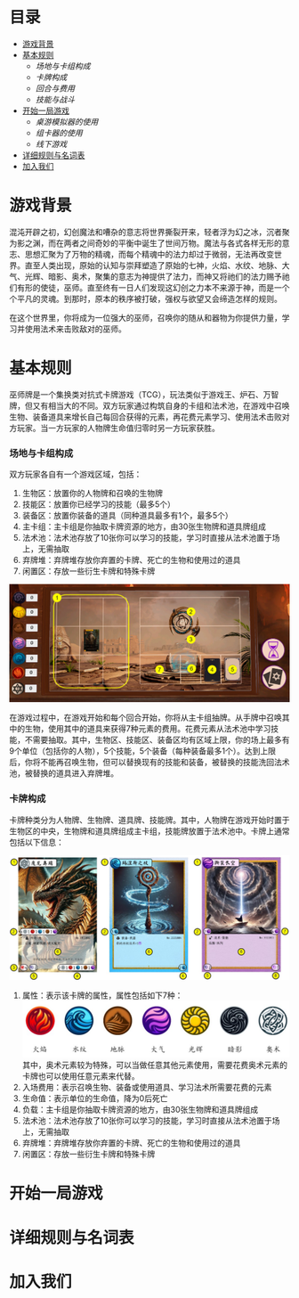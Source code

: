 # 目录

* [游戏背景](#游戏背景)
* [基本规则](#基本规则)
  * _场地与卡组构成_
  * _卡牌构成_
  * _回合与费用_
  * _技能与战斗_
* [开始一局游戏](#开始一局游戏)
  * _桌游模拟器的使用_
  * _组卡器的使用_
  * _线下游戏_
* [详细规则与名词表](#详细规则与名词表)
* [加入我们](#加入我们)


# 游戏背景

混沌开辟之初，幻创魔法和嘈杂的意志将世界撕裂开来，轻者浮为幻之冰，沉者聚为影之渊，而在两者之间奇妙的平衡中诞生了世间万物。魔法与各式各样无形的意志、思想汇聚为了万物的精魂，而每个精魂中的法力却过于微弱，无法再改变世界。直至人类出现，原始的认知与崇拜塑造了原始的七神，火焰、水纹、地脉、大气、光辉、暗影、奥术，聚集的意志为神提供了法力，而神又将祂们的法力赐予祂们有形的使徒，巫师。直至终有一日人们发现这幻创之力本不来源于神，而是一个个平凡的灵魂。到那时，原本的秩序被打破，强权与欲望又会缔造怎样的规则。

在这个世界里，你将成为一位强大的巫师，召唤你的随从和器物为你提供力量，学习并使用法术来击败敌对的巫师。

# 基本规则

巫师牌是一个集换类对抗式卡牌游戏（TCG），玩法类似于游戏王、炉石、万智牌，但又有相当大的不同。双方玩家通过构筑自身的卡组和法术池，在游戏中召唤生物、装备道具来增长自己每回合获得的元素，再花费元素学习、使用法术击败对方玩家。当一方玩家的人物牌生命值归零时另一方玩家获胜。

### 场地与卡组构成
双方玩家各自有一个游戏区域，包括：
1. 生物区：放置你的人物牌和召唤的生物牌
2. 技能区：放置你已经学习的技能（最多5个）
3. 装备区：放置你装备的道具（同种道具最多有1个，最多5个）
4. 主卡组：主卡组是你抽取卡牌资源的地方，由30张生物牌和道具牌组成
5. 法术池：法术池存放了10张你可以学习的技能，学习时直接从法术池置于场上，无需抽取
6. 弃牌堆：弃牌堆存放你弃置的卡牌、死亡的生物和使用过的道具
7. 闲置区：存放一些衍生卡牌和特殊卡牌

![场地图片](https://github.com/zheng-qiu-moss/test_website/raw/main/image/image_1.png)

在游戏过程中，在游戏开始和每个回合开始，你将从主卡组抽牌。从手牌中召唤其中的生物，使用其中的道具来获得7种元素的费用。花费元素从法术池中学习技能，不需要抽取。其中，生物区、技能区、装备区均有区域上限，你的场上最多有9个单位（包括你的人物），5个技能，5个装备（每种装备最多1个）。达到上限后，你将不能再召唤生物，但可以替换现有的技能和装备，被替换的技能洗回法术池，被替换的道具进入弃牌堆。

### 卡牌构成

卡牌种类分为人物牌、生物牌、道具牌、技能牌。其中，人物牌在游戏开始时置于生物区的中央，生物牌和道具牌组成主卡组，技能牌放置于法术池中。卡牌上通常包括以下信息：

![卡牌图片](https://github.com/zheng-qiu-moss/test_website/raw/main/image/image_2.jpg)

1. 属性：表示该卡牌的属性，属性包括如下7种：
![卡牌图片](https://github.com/zheng-qiu-moss/test_website/raw/main/image/image_3.jpg)
其中，奥术元素较为特殊，可以当做任意其他元素使用，需要花费奥术元素的卡牌也可以使用任意元素来代替。
2. 入场费用：表示召唤生物、装备或使用道具、学习法术所需要花费的元素
3. 生命值：表示单位的生命值，降为0后死亡
4. 负载：主卡组是你抽取卡牌资源的地方，由30张生物牌和道具牌组成
5. 法术池：法术池存放了10张你可以学习的技能，学习时直接从法术池置于场上，无需抽取
6. 弃牌堆：弃牌堆存放你弃置的卡牌、死亡的生物和使用过的道具
7. 闲置区：存放一些衍生卡牌和特殊卡牌

# 开始一局游戏


# 详细规则与名词表


# 加入我们